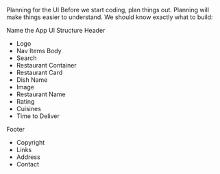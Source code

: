 Planning for the UI
Before we start coding, plan things out. Planning will make
things easier to understand. We should know exactly what to
build:

Name the App
UI Structure
Header
- Logo
- Nav Items
Body
- Search
- Restaurant Container
 - Restaurant Card
 - Dish Name
 - Image
 - Restaurant Name
 - Rating
 - Cuisines
 - Time to Deliver

Footer
- Copyright
- Links
- Address
- Contact 
